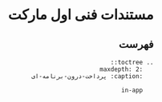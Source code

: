 <div dir="rtl">

مستندات فنی اول مارکت
=====================

فهرست
-----

```eval_rst
.. toctree::
   :maxdepth: 2
   :caption: پرداخت-درون-برنامه-ای

   in-app

```

</div>
